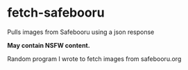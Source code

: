 # fetch-safebooru

Pulls images from Safebooru using a json response

**May contain NSFW content.**

Random program I wrote to fetch images from safebooru.org
